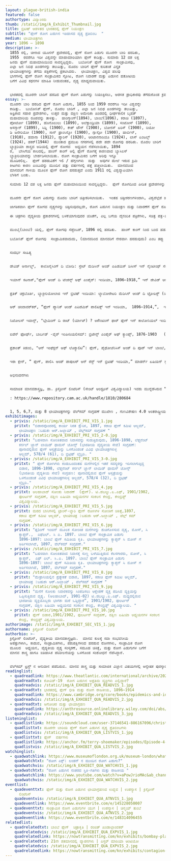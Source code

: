 ```yaml
---
layout: plague-british-india
featured: false
authortype: ವಿದ್ವಾಂಸರು
thumb: /static/img/A_Exhibit_Thumbnail.jpg
title: ಬ್ರಿಟಿಷ್‌ ಆಡಳಿತದ ಭಾರತದಲ್ಲಿ ಪ್ಲೇಗ್‌ ನಿಯಂತ್ರಣ
subtitle: "ಪ್ಲೇಗ್‌ ರೋಗ ಪಿಡುಗಿನ ಇತಿಹಾಸದ ದೃಶ್ಯ ಪ್ರತಿಬಿಂಬ  "
medium: ಛಾಯಾಚಿತ್ರಗಳು
year: 1896 – 1898
description: >-
  1855 ರಲ್ಲಿ, ಚೀನಾದ ಯೂನನ್‌ ಪ್ರದೇಶದಲ್ಲಿ, ಪ್ಲೇಗ್ ರೋಗ ಪಿಡುಗು ಮೂರನೇ ಬಾರಿ ಹರಡಿತು,
  1955  ರವರೆಗೂ ಇಡೀ ವಿಶ್ವವನ್ನೇ ಮಾಹಾಮಾರಿಯಾಗಿ ಪ್ಲೇಗ್‌ ಕಾಡಿತ್ತು. ಸುಮಾರು 12 ದಶ ಲಕ್ಷ
  ಜನರು ಪ್ಲೇಗ್‌ ಮಹಾಮಾರಿಯಿಂದ ಸಾವನ್ನಪ್ಪಿದ್ದರು.  ಬಬೋನಿಕ್‌ ಪ್ಲೇಗ್‌ ರೋಗ  ಸಾಂಕ್ರಾಮಿಕವು,
  ಎಲ್ಲಾ ಜನ ನಿಬಿಢ ಖಂಡಗಳನ್ನು ತಲುಪಿತ್ತು, ಮೊದಲ ಬಾರಿಗೆ ಪ್ಲೇಗ್‌ ಕುರಿತಂತೆ ವಿಸ್ತೃತ 
  ಛಾಯಾಚಿತ್ರಗಳನ್ನು ತೆಗೆದು ಪತ್ರಿಕೆಗಳಲ್ಲಿ ಪ್ರಕಟಿಸಿದರು.  ಛಾಯಾಚಿತ್ರಣ, ವಿಶ್ವದ ಹಲವು
  ಭಾಗಗಳಲ್ಲಿ ಪ್ಲೇಗ್‌ ರೋಗ ಸಾಂಕ್ರಾಮಿಕದ ಸ್ಫೋಟ, ರೋಗ ನಿವಾರಣೆ ಮತ್ತು ಪಿಡುಗಿನ ಹತೋಟಿಯ
  ಬಗೆಗೆ ವಿವಿಧ ಕಥನಗಳ ಮಾಹಿತಿ ನೀಡುವಂತಹ, ದೃಶ್ಯ ಮಾಧ್ಯಮವಾಯಿತು.  


  ಭಾರತದಲ್ಲಿ ಮೂರನೇ ಬಾರಿಗೆ ಹರಡಿದ ಪ್ಲೇಗ್ ರೋಗ ಪಿಡುಗನ್ನು ನಿಯಂತ್ರಿಸಲು, ಆಡಳಿತ ಪ್ರಾಧಿಕಾರವು ತೆಗೆದುಕೊಂಡ ಕ್ರಮಗಳ ಬಗೆಗೆ , ಮಾನವ ಶಾಸ್ತ್ರ ತಜ್ಞರಾದ ಕ್ರಿಸ್ಟೋಸ್‌ ಲಿಂಟೆರಿಸ್‌ ಅವರು ಈ ಪ್ರದರ್ಶಿಕೆಯೊಂದಿಗೆ ತಮ್ಮ ಪ್ರಬಂಧವನ್ನೂ ಪ್ರಸ್ತುತ ಪಡಿಸಿದ್ದಾರೆ.  ಇವರು ಮುನ್ನೆಡೆಸಿರುವ “ಮೂರನೇ ಬಾರಿಯ ಪ್ಲೇಗ್‌ ರೋಗ ಪಿಡುಗಿನ ದೃಶ್ಯ ಪ್ರತಿಬಿಂಬ” ಎಂಬ ಕಾರ್ಯಯೋಜನೆಯಲ್ಲಿ ಕಲೆ ಹಾಕಿದ ಅನೇಕ ಛಾಯಾಚಿತ್ರ ಗಳನ್ನು ಸಹ ಇಲ್ಲಿ ಪ್ರಸ್ತುತ ಪಡಿಸಲಾಗಿದೆ.
essay: >-
  ಮೂರನೇ ಬಾರಿ ಹರಡಿದ ಪ್ಲೇಗ್ ರೋಗ ಪಿಡುಗು, 1855 ರಿಂದ 1959 ರವರೆಗೂ ಇಡೀ ವಿಶ್ವವನ್ನೇ
  ಕಾಡಿತ್ತು.  ಬುಬೋನಿಕ್‌ ಪ್ಲೇಗ್, ಮೊದಲ ಬಾರಿಗೆ , ಎಲ್ಲಾ ಜನ ನಿಬಿಢ ಖಂಡಗಳನ್ನು ತಲುಪಿತ್ತು,
  ಆಫ್ರಿಕಾದ ಸಹಾರ ಪ್ರದೇಶಗಳು, ಉತ್ತರ ಮತ್ತು ದಕ್ಷಿಣ ಅಮೇರಿಕಾ ಖಂಡದಲ್ಲಿ ಧೀರ್ಘಕಾಲಿಕ ಬೃಹತ್‌
  ಮಹಾಮಾರಿಯ ರೂಪವನ್ನು ತಾಳಿತ್ತು.  ಹಾಂಗ್ಕಾಂಗ್‌(1894), ಬಾಂಬೆ(1896), ಕರಾಚಿ (1897),
  ಪೋರ್ಟೋ (1899), ಹೊನೊಲುಲು (1899), ಅಲೆಕ್ಸಾಂಡ್ರಿಯಾ (1899), ಸಂಟೋಸ್ (1899),
  ಆಸನ್ಶಾನ್‌ (1899), ಸಿಡ್ನಿ (1900), ಕೇಪ್‌ ಟೌನ್ (1900), ಬೋನಸ್‌ ಏರಿಸ್‌ (1900), ರಿಯೋ
  ಡಿ ಜನೇರಿಯೋ (1900), ಸಾನ್‌ ಫ್ರಾಂಸಿಸ್ಕೋ (1900), ಗ್ಲಾಸ್ಗೋ (1900), ಹಾರ್ಬಿನ್‌,
  (1910), ಹವಾನಾ (1912), ಪ್ಯಾರಿಸ್ (1920), ಆಂಟಾನನಾರಿಯೊ (1924), ಲಾಸ್‌ ಏಂಜಲ್ಸ್
  (1924), ಡಕರ್‌(1944)  ಮುಂತಾದ ಪ್ರಮುಖ ನಗರಗಳಲ್ಲಿ ಪದೇ ಪದೇ ರೋಗವು ಹರಡಿತು. ಮೊದಲ ಬಾರಿಗೆ
  ಬ್ಯಾಕ್ಟಿರಿಯಾ ಶಾಸ್ತ್ರದ ಅಡಿಯಲ್ಲಿ ಪ್ಲೇಗ್‌ ರೋಗದ  ಅಧ್ಯಯನ ನೆಡೆಸಲಾಯಿತು, 1894
  ರ,  ಬೇಸಿಗೆಯ ಕಾಲದಲ್ಲಿ, ಹಾಂಗ್‌ ಕಾಂಗ್‌ ಅಲ್ಲಿ ಪ್ಲೇಗ್‌ ರೋಗಕ್ಕೆ ಕಾರಣವಾದ ಬ್ಯಾಸಿಲಸ್‌
  ಬ್ಯಾಕ್ಟೀರಿಯಾವನ್ನು ಬೇರ್ಪಡಿಸಲಾಯಿತು. ರೋಗ ಸಾಂಕ್ರಾಮಿಕದ ಬಗೆಗೆ ಅರಿವು ಇನ್ನೂ
  ಮೂಡಿರಲಿಲ್ಲ.  ಪ್ಲೇಗ್‌ ಹರಡುವಿಕೆಗೆ ಇಲಿ / ಹೆಗ್ಗಣಗಳು  ಮತ್ತು  ಅವುಗಳ ಮೇಲೆ ಇರುವ ಕ್ರಿಮಿ
  ಕೀಟಗಳು ಕಾರಣ ಎಂಬುದನ್ನು ಮುಂದಿನ ಹತ್ತು ವರ್ಷಗಳಲ್ಲಿ ಪತ್ತೆ ಹಚ್ಚಲಾಯಿತು.  ಮಾನವರಿಂದ
  ಮಾನವರಿಗೆ ಗಾಳಿಯ ಮೂಲಕ ಪ್ಲೇಗ್‌ ರೋಗ ಹರಡುತ್ತದೆ ಎಂದು 1911 ರಲ್ಲಿ ವಿಶ್ವವ್ಯಾಪಿಯಾಗಿ
  ಬೆಳಕಿಗೆ ಬಂತು.  

  ಸುಮಾರು 12 ದಶ ಲಕ್ಷ ಜನರು ಪ್ಲೇಗ್‌ ಮಹಾಮಾರಿಯಿಂದ ಸಾವನ್ನಪ್ಪಿದ್ದರು.  ಪ್ಲೇಗ್‌ ರೋಗದಿಂದ ಪೀಡಿತ ಪ್ರದೇಶಗಳನ್ನು ವಿಶೇಷ ನಿಯಂತ್ರಣ ವಲಯಗಳಾಗಿಸಿ ಬೇರ್ಪಡಿಸಲಾಗುತ್ತಿತ್ತು .  ರೋಗ ಪೀಡಿತ ಜನ ಸಮೂಹವು ಇಂತಹ ಕ್ರಮಕ್ಕೆ ಬಹುತೇಕವಾಗಿ ವಿರೋಧ ವ್ಯಕ್ತ ಪಡಿಸುತ್ತಿದ್ದರು.  ಹಾಗೆಯೇ ವೈದ್ಯಕೀಯ ಸಮೂಹದಲ್ಲಿಯೂ ಬಿರುಕು, ಗುಂಪು-ಘರ್ಷಣೆಗಳು ಸೃಷ್ಟಿಯಾಗುತ್ತಿದ್ದವು.  ಎರಡನೇ ವಿಶ್ವ ಯುದ್ಧದ ನಂತರ, ಪ್ಲೇಗ್ ಜೀವರೋಧಕ ಔಷಧಿಯ ಅವಿಶ್ಕಾರ ಮತ್ತು ಪರಿಣಾಮಕಾರಿಯಾಗಿ ಕೀಟ-ನಾಶಗಳ ಬಳಕೆಯಿಂದಾಗಿ ಪ್ಲೇಗ್‌ ಮಹಾಮಾರಿಯನ್ನು ಗಮನಾರ್ಹವಾಗಿ ನಿಯಂತ್ರಿಸಲು ಸಾಧ್ಯವಾಯಿತು.   


  ಮೂರನೇ ಪ್ಲೇಗ್‌ ರೋಗ ಪಿಡುಗನ್ನು ಮೊದಲ ಬಾರಿಗೆ ಚಿತ್ರೀಕರಿಸಲಾಯಿತು.  ಇಂತಹ ಚಿತ್ರೀಕರಣಗಳಿಂದಾಗಿ, ವಿಶ್ವದೆಲ್ಲೆಡೆ ಹರಡಿದ ರೋಗ ಪಿಡುಗಿನ  ದೃಶ್ಯಗಳು ಬೆಳಕಿಗೆ ಬಂದವು, ಜೊತೆಗೆ ಈ ರೋಗವು ಹರಡಲು ಕಾರಣಗಳೇನು, ಇಂತಹ ಸಂದರ್ಭದಲ್ಲಿ ರೋಗವನ್ನು ನಿಯಂತ್ರಿಸಲು ಯಾವ ಕ್ರಮ ಕೈಗೊಳ್ಳ ಬೇಕು ಎಂಬ ಮಾಹಿತಿಯನ್ನು ಸಾರ್ವಜನಿಕರಿಗೆ ಒದಗಿಸಲು ಸಹಾಯಕವಾವಾಯಿತು. ವ್ಯಾಪಾರ ವಹಿವಾಟುಗಳ ಮೇಲೆ ರೋಗ ಪಿಡುಗಿನ ನಿಯಂತ್ರಣದ ಪರಿಣಾಮಗಳು, ರಾಜ್ಯ ಹಾಗೂ ಪ್ರಾದೇಶಿಕ ಸಾರ್ವಭೌಮತ್ವ ಮತ್ತು ಸಾರ್ವಜನಿಕ ಸ್ವಾತಂತ್ರ್ಯ, ನಿಯಂತ್ರಣ ವಲಯಗಳ ಕಾರ್ಯ ಪ್ರಯೋಜನ, ಪ್ಲೇಗ್‌ ಹರಡುವಿಕೆಯಿಂದ ಸಾಮಾಜಿಕವಾಗಿ ಜನಾಂಗಗಳ ಮೇಲೆ ಉಂಟಾಗುವ ಪರಿಣಾಮ, ಸಾರ್ವಜನಿಕ ಆರೋಗ್ಯ ಸುರಕ್ಷತೆಯ ಕ್ರಮವಾಗಿ ಪ್ರತ್ಯೇಕವಾಗಿರುವುದರ ಉಪಯೋಗ, ನಗರ ಯೋಜನೆಗಳು , ವಿಭಿನ್ನ ಜನ ಸಮೂಹಗಳ ಮೇಲೆ ರೋಗ ಕಾರಕದ ಪ್ರಭಾವ, ಪ್ಲೇಗ್‌ ಹರಡುವಿಕೆಯಲ್ಲಿ ಆಧುನಿಕ ತಂತ್ರಜ್ಞಾದ ಪಾತ್ರ, ಇಲಿ ಹೆಗ್ಗಣಗಳು ಮತ್ತು ಇತರೆ ಪ್ರಾಣಿ ಪಕ್ಷಿಗಳು ರೋಗ ಸಂವಹನೆಗೆ ಹೇಗೆ ಕಾರಣವಾಗುತ್ತವೆ, ಇವೆಲ್ಲದರ ಮಾಹಿತಿಯನ್ನು ಕ್ರೂಡೀಕರಿಸಿ ದೃಶ್ಯ ಮಾಧ್ಯಮದ ಮೂಲಕ ಚಿಂತನೆ ಮತ್ತು ವಿಮರ್ಶೆ, ಹಾಗೂ ಜಾಗತಿಕ ರೋಗ ಪಿಡುಗಿನ ಹಲವು ಅಂಶಳನ್ನು ದಾಖಲಿಸಲು ಫೋಟೋಗ್ರಾಫಿಯನ್ನು ಸಮರ್ಪಕವಾಗಿ ಬಳಸಲಾಯಿತು.  

  ಜಾಗತಿಕವಾಗಿ ಪ್ಲೇಗ್‌ ರೋಗದ ದೃಶ್ಯಗಳನ್ನು ಚಿತ್ರಿಸುವುದಲ್ಲದೇ, ರೋಗ ಪಿಡುಗಿನ ನಿಯಂತ್ರಣ ಮತ್ತು ನಿವಾರಣೆಗೆ ಪ್ಲೇಗ್‌ ರೋಗದ ಚಿತ್ರೀಕರಣ ಹೊಸ ಆಯಾಮವನ್ನೂ ಕಲ್ಪಿಸಿತು.   

  ಈ ಚಿತ್ರಗಳು ವೈದ್ಯಕೀಯ ಪ್ರಕಾಶನಗಳಲ್ಲಿ ಬಳಕೆಯಾಗುವುದರ ಜೊತೆಗೆ, ಎಲ್ಲ ಬಗೆಯ ದೈನಂದಿಕ ಪತ್ರಿಕೆಗಳು, ಸಚಿತ್ರ ಪತ್ರ-ಪತ್ರಿಗಳಲ್ಲಿಯೂ ಪ್ರಕಾಶನಗೊಂಡವು, ರೋಗ ಪಿಡುಗಿನ ಹಾನಿಕಾರಕ ದೃಶ್ಯಗಳು ಮತ್ತು ವೈಜ್ಞಾನಿಕ ತಂತ್ರಜ್ಞಾನದ ಮೂಲಕ ರೋಗ ನಿವಾರಣೆಯ ಪರಿಹಾರದ ಸಾಕ್ಷಿಗಳನ್ನು ಸಹ ಈ ಚಿತ್ರಗಳು ಪ್ರತಿಬಿಂಬಿಸಿದವು.  ಪ್ಲೇಗ್‌ ಕುರಿತ ಛಾಯಾಚಿತ್ರಣ, ವಿಶ್ವದ ಹಲವು ಭಾಗಗಳಲ್ಲಿ ಪ್ಲೇಗ್‌ ರೋಗ ಸಾಂಕ್ರಾಮಿಕದ ಸ್ಫೋಟ, ರೋಗ ನಿವಾರಣೆ ಮತ್ತು ಪಿಡುಗಿನ ಹತೋಟಿಯ ಬಗೆಗೆ ವಿವಿಧ ಕಥನಗಳ ಸಮಗ್ರ ಮಾಹಿತಿ ನೀಡುವಂತಹ, ದೃಶ್ಯ ಮಾಧ್ಯಮವಾಯಿತು.  “ಬ್ಲ್ಯಾಕ್‌ ಡೆಥ್” ನ ಚಿತ್ರಣಗಳೊಂದಿಗೆ ರೋಗ ಪಿಡುಗಿನ ಬಗೆಗೆ ವೈದ್ಯಕೀಯ ಹಾಗೂ ಜನಸಾಮಾನ್ಯರ ಅನುಭವಗಳನ್ನು, ಛಾಯಾಚಿತ್ರ ಮುಖೇಣ ಮೊದಲ ಬಾರಿಗೆ ಒಂದೇ ಸೂತ್ರದಲ್ಲಿ ಬೆಸೆಯಲಾಗಿತ್ತು.


  ಮುಂಬೈ(ಬಾಂಬೆ) ಯಲ್ಲಿ, ಪ್ಲೇಗ್‌ ರೋಗವು ಸೆಪ್ಟೆಂಬರ್‌, 1896 ರಲ್ಲಿ ಹರಡಿತು.  ಹಾಂಗ್ ಕಾಂಗ್‌ ನಿಂದ ಬಂದ ಹಡಗುಗಳ ಮೂಲಕ ಈ ರೋಗವು ಪ್ರಸರಿಸಿರ ಬಹುದು. ತತ್ಕಾಲೀನ ಬ್ರಿಟಿಷ್‌ ಸಾಮ್ರಾಜ್ಯದ ಪ್ರಮುಖ ವಾಣಿಜ್ಯ ಕೇಂದ್ರವಾದ ಬಾಂಬೆಯಲ್ಲಿ ಪ್ಲೇಗ್ ರೋಗ ಪಿಡುಗು ಹರಡಿದುದರ ಕಾರಣ, ಲಂಡನ್‌ ಅಲ್ಲಿ ಭಯ ಉಂಟಾಯಿತು.  ಭೂ-ರಾಜಕೀಯ ದೃಷ್ಟಿಯಿಂದಲೂ ಬಾಂಬೆ, ಪ್ರಮುಖ ಪ್ರದೇಶವಾಗಿತ್ತು, ಹೀಗಾಗಿ, ಅಂದಿನ ಭಾರತ ಸರ್ಕಾರವು ಇಂತಹ ರೋಗ ಸ್ಫೋಟಕ್ಕೆ ಪ್ರತಿಕ್ರಿಯಿಸುವಲ್ಲಿ ಬಹಳ ತಡ ಮಾಡಿದೆ ಎಂದು ಹಲವರ ಭಾವನೆಯಾಗಿತ್ತು. ಬಾಂಬೆ ಯಿಂದ ಬೇರೆ ನಗರಗಳಿಗೆ ಪ್ಲೇಗ್‌ ವ್ಯಾಪಿಸಲು ಪ್ರಾರಂಭವಾದಾಗ, ಬ್ರಿಟಿಷ್‌ ಭಾರತದಲ್ಲಿ ಅಧಿಕಾರದಲ್ಲಿದ್ದ ಹಲವಾರು ಕರ್ನಲ್‌ ಅಧಿಕಾರಿಗಳು ವಿಚಿತ್ರವಾಗಿ ತಮ್ಮದೇ ನಿಟ್ಟಿನಲ್ಲಿ ವರ್ತಿಸಿದರು.  ಫೆಬ್ರವರಿ 1897 ರಲ್ಲಿ ಭಾರತ ಸರ್ಕಾರವು ಸಾಂಕ್ರಾಮಿಕ ರೋಗ ಅಧಿನಿಯಮವನ್ನು ರೂಪಿಸಿತು.  ಇದರಿಂದಾಗಿ ಪ್ಲೇಗ್‌ ವಿರುದ್ಧ ಹೋರಾಡಲು, ತುರ್ತು ಪರಿಸ್ಥಿತಿ ನಿರ್ಮಾಣವಾಯಿತು.  ಮುಖ್ಯ ನಗರಗಳಲ್ಲಿ, ಸೈನಿಕರು ಮನೆ ಮನೆಯನ್ನೂ ಪರಿಶೋಧಿಸಿ ಪ್ಲೇಗ್‌ ಪೀಡಿತರನ್ನು ಆಸ್ಪತ್ರೆಗೆ ದಾಖಲು ಪಡಿಸಿದರು, ಸೋಂಕು ನಿವಾರಣೆಗಾಗಿ ಮನೆಗಳ ಛಾವಣಿಗಳನ್ನು ಕಿತ್ತೊಗೆದು, ಮನೆಗಳನ್ನೇ ಸುಟ್ಟು ಬಿಡುತ್ತಿದ್ದರು, ಇಲ್ಲವೇ ಅತಿ ಆಮ್ಲೀಯ ದ್ರವಗಳನ್ನು ಸುರಿಯುತ್ತಿದ್ದರು. ಪ್ಲೇಗ್‌ ರೋಗವು ಸ್ಥಳೀಯ ರೋಗವೆಂಬ ತಪ್ಪು ತಿಳುವಳಿಕೆಯಿಂದ ಇಂತಹ ಅತಿರೇಕದ ಕ್ರಮಗಳನ್ನು ತೆಗೆದುಕೊಳ್ಳಲಾಗುತ್ತಿತ್ತು.

  ಬಬೋನಿಕ್‌ ಪ್ಲೇಗ್‌ ರೋಗವು  ಸಾಂಕ್ರಾಮಿಕವಾದುದು, (ಮಾನವರಿಂದ ಮಾನವರಿಗೆ ನೇರವಾಗಿ ಹರಡುವುದು) ಎಂಬ ತಪ್ಪು ಕಲ್ಪನೆಯಿಂದ ಸ್ಥಳೀಯ ಅಧಿಕಾರಿಗಳು, ನಗರಗಳಲ್ಲಿ ಮತ್ತು ಹಳ್ಳಿಗಳಲ್ಲಿ ವಾಸವಾಗಿದ್ದ ಜನರನ್ನು ಅಲ್ಲಿಂದ ಗುಳೆ ಎಬ್ಬಿಸಿ ಊರುಗಳನ್ನೇ ಖಾಲಿ ಮಾಡಿಸಿ ಹಲವಾರು ಪ್ಲೇಗ್‌ ಬಿಡಾರಗಳಲ್ಲಿ ಪ್ರತ್ಯೇಕವಾಗಿರಿಸಿಸುತ್ತಿದ್ದರು  ಹೀಗಾಗಿ ಅಸಮಾಧಾನವು ರೋಗ ಸಂತ್ರಸ್ತರಲ್ಲಿ ಮನೆ ಮಾಡಿತ್ತು, ಈ ಕ್ರಮಗಳ ಫಲಸ್ವರೂಪವಾಗಿ, ಸ್ಥಳೀಯ ಜನರು, ಬ್ರಿಟಿಷ್‌ ಸರ್ಕಾರವನ್ನು ಪ್ರಭಲವಾಗಿ ವಿರೋಧಿಸಿದ್ದರು. ಕೊನೆಗೂ ಸರ್ಕಾರವು ಮಧ್ಯಮ ಮಾರ್ಗವನ್ನು ಅನುಸರಿಸ ಬೇಕಾಯಿತು.  ಸ್ವಯಂ ಪ್ರೇರಿತ ಪ್ಲೇಗ್‌ ರೋಧಕ ಕಾರ್ಯಾಚರಣೆ ನೆಡೆಸಲು ಮುಂದಾಯಿತು.  ಭಾರತದಲ್ಲಿ ಇನ್ನೂ ಹಲವು ದಶಕಗಳ ಕಾಲ ಪ್ಲೇಗ್‌ ಪಿಡುಗು ಇತ್ತು,  1896 ರಿಂದ 1921 ವರೆಗೂ 10 ದಶ ಲಕ್ಷಕ್ಕೂ ಹೆಚ್ಚು ಜನರು ಪ್ಲೇಗ್‌ ರೋಗ ಮಹಾಮಾರಿಯಿಂದ ಸಾವನ್ನಪ್ಪಿದ್ದರು.  ಭಾರತದಲ್ಲೂ ಪ್ರಮುಖ ವೈಜ್ಞಾನಿಕ ಸಂಶೋಧನೆಗಳು ನೆಡೆದವು.  ಪ್ಲೇಗ್‌ ಹರಡುವಿಕೆಗೆ ಇಲಿ / ಹೆಗ್ಗಣಗಳು  ಮತ್ತು  ಅವುಗಳ ಮೇಲೆ ಇರುವ ಕೀಟಗಳು ಮುಖ್ಯವಾಗಿ ಕಾರಣ ಎಂಬುದನ್ನು 1898 ರಲ್ಲಿ ಪ್ಯಾಸ್ಟರೇನಿಯನ್‌ ವೈದ್ಯರಾದ ಪೌಲ್-‌ ಲೂಯಿ ಸೈಮಂಡ್‌ ಅವರು ನಿರೂಪಿಸಿದರು.  ಭಾರತ ಭೂ-ಖಂಡದಲ್ಲಿ ಇಪ್ಪತ್ತನೇ ಶತಮಾನದ ಮೊದಲ ಎರಡು ದಶಕಗಳಲ್ಲಿ ನೆಡೆದ ಹಲವು ವೈಜ್ಞಾನಿಕ ಸಂಶೋಧನೆಗಳು, ಬಬೋನಿಕ್‌ ಪ್ಲೇಗ್‌ ರೋಗದ ಮೂಲವನ್ನು ಅರಿಯಲು ಸಹಕಾರಿಯಾದವು.


  ಸಂದರ್ಭ ಸಾಹಿತ್ಯ 


  ಡೇವಿಡ್‌ ಅರ್ನಾಲ್ಡ್‌,  ಕಾಲೊನೈಸಿಂಗ್‌ ದಿ ಬೋಡಿ: ಸ್ಟೇಟ್‌ ಮೆಡಿಸಿನ್‌ ಆಂಡ್‌ ಎಪಿಡೆಮಿಕ್‌ ಡಿಸೀಸ್‌ ಇನ್‌ ನೈಂಟೀಂಥ್‌ ಸೆಂಚುರಿ ಇಂಡಿಯ (ಕೇಂಬ್ರಿಡ್ಜ್‌ : ಕೇಂಬ್ರಿಡ್ಜ್‌ ವಿಶ್ವವಿದ್ಯಾಲಯ ಮುದ್ರಣಾಲಯ, 1993).  


  ಇಯಾನ್‌ ಕಟನಾಕ್‌,"ಪ್ಲೇಗ್‌ ಆಂಡ್‌ ದಿ ಟೆಂಶನ್ಸ್‌ ಆಫ್‌ ಎಂಪೈರ್:‌ ಇಂಡಿಯಾ, 1896–1918,” ಇನ್‌ ಡೇವಿಡ್‌ ಆರ್ನಾಲ್ಟ್‌ (ಇ.ಡಿ) ಇಂಪೀರಿಯಲ್‌ ಮೆಡಿಸಿನ್‌ ಆಂಡ್‌ ಇಂಡಿಜಿನಸ್‌ ಸೊಸೈಟೀಸ್,‌ ಪಿ ಪಿ. 149–71, (ಮ್ಯಾಂಚಿಸ್ಟರ್:‌ ಮ್ಯಾಂಚಿಸ್ಟರ್ ಯೂನಿವರ್ಸಿಟಿ ಪ್ರೆಸ್‌,  1988). 


  ಪ್ರತಿಕ್‌ ಚಕ್ರಬೊರ್ತಿ, ಬ್ಯಾಕ್ಟೀರಿಯೋಲಾಜಿ ಇನ್‌ ಬ್ರಿಟಿಷ್‌ ಇಂಡಿಯಾ: ಲ್ಯಾಬೋರೇಟರಿ ಮೆಡಿಸಿನ್‌ ಆಂಡ್‌ ದಿ ಟ್ರೋಪಿಕ್ಸ್‌ (ಯೂನಿವರ್ಸಿಟಿ ಆಫ್‌ ರೋಚೆಸ್ಟರ್‌ ಪ್ರೆಸ್‌, 2012).


  ಆರ್‌ ಚಂದಾವರ್‌ಕರ್, “ಪ್ಲೇಗ್‌ ಪ್ಯಾನಿಕ್‌ ಆಂಡ್‌ ಎಪಿಡೆಮಿಕ್‌ ಪಾಲಿಟಿಕ್ಸ್‌ ಇನ್‌ ಇಂಡಿಯಾ,  1896–1914,”,  ಇನ್‌ ಪಿ ಸ್ಲಾಕ್‌ (ಇ.ಡಿ), ಎಪಿಡೆಮಿಕ್ಸ್‌ ಆಂಡ್‌ ಐಡಿಯಾಸ್:‌ ಎಸ್ಸೇಸ್‌ ಆನ್‌ ದಿ ಹಿಸಟಾರಿಕಲ್‌ ಪರ್ಸೆಪ್‌ಶನ್ ಆಫ್‌ ಪೆಸ್ಟಿಲೆಂಸ್‌,ಪಿ.ಪಿ 203–40 (ಕೇಂಬ್ರಿಡ್ಜ್‌ : ಕೇಂಬ್ರಿಡ್ಜ್‌ ವಿಶ್ವವಿದ್ಯಾಲಯ ಮುದ್ರಣಾಲಯ, 1992)


  ನಿಖೋಲಸ್‌ ಇವಾನ್ಸ್‌, "ಬ್ಲೇಮಿಂಗ್‌ ದಿ ರಾಟ್‌ (ರ್ಯಾಟ್) ? ಅಕೌಂಟಿಂಗ್‌ ಫಾರ್‌ ಪ್ಲೇಗ್‌ ಇನ್‌ ಕಾಲೋನಿಯಲ್‌ ಇಂಡಿಯನ್‌ ಮೆಡಿಸಿನ್‌,” ಮೆಡಿಸಿನ್ ಆಂತ್ರೋಪೋಲೋಜಿ, ಥಿಯರಿ 5:3 (2018): 15-42.


  ಐಡೆನ್‌ ಫೋರ್ಥ್‌, ಬಾರ್ಬಡ್‌ -ವೈರ್‌ ಇಂಪೀರಿಯಲಿಸಮ್:‌ ಬ್ರಿಟೇನ್ಸ್‌ ಎಂಪೈರ್‌ ಆಫ್ ಕ್ಯಾಂಪ್ಸ್‌, 1876-1903   (ಬರ್ಕಲಿ: ಯೂನಿವರ್ಸಿಟಿ ಆಫ್‌ ಕ್ಯಾಲಿಫೋರ್ನಿಯಾ‌ ಪ್ರೆಸ್, 2018).   


  ಪ್ರಶಾಂತ್‌ ಕಿಡಂಬಿ, "ಆನ್‌ ಇಂಫೆಕ್ಷನ್‌ ಆಫ್‌ ಲೊಕ್ಯಾಲಿಟಿ”: ಪ್ಲೇಗ್‌, ಪೈಥೋಜೆನಿಸಿಸ್‌ ಆಂಡ್‌ ದಿ ಪೂರ್‌ ಇನ್‌ ಬಾಂಬೆ, ಸಿ. 1896–1905,”  ಅರ್ಬಾನ್‌ ಹಿಸ್ಟರಿ 31 (2004): 249­267.   


  ಇರಾ ಕ್ಲೇನ್‌, “ ಪ್ಲೇಗ್‌, ಪಾಲಿಸಿ ಆಂಡ್‌ ಪಾಪುಲರ್‌ ಅನ್‌ ರೆಸ್ಟ್‌ ಇನ್‌ ಬ್ರಿಟಿಷ್‌ ಇಂಡಿಯಾ,” ಮಾಡರ್ನ್‌ ಏಷಿಯನ್‌ ಸ್ಟಡೀಸ್‌ 22: 4 (1988): 723–55.


  ಅಭಿನಂದನೆಗಳು


  ಸಾಮಾಜಿಕ ಮಾನವಶಾಸ್ತ್ರಜ್ಞ, ಡಾ. ಕ್ರಿಸ್ಟೋಸ್‌ ಲಿಂಟೆರಿಸ್‌ (ಸೇಂಟ್‌ ಆಂಡ್ರೂಸ್‌ ವಿಶ್ವವಿದ್ಯಾಲಯ) ಇವರು ಮುನ್ನೆಡೆಸಿರುವ “ಮೂರನೇ ಬಾರಿಯ ಪ್ಲೇಗ್‌ ರೋಗ ಪಿಡುಗಿನ ದೃಶ್ಯ ಪ್ರತಿಬಿಂಬ” ಎಂಬ ಕಾರ್ಯಯೋಜನೆಯ ಪ್ರದರ್ಶಿಕೆ. ಈ ಪರಿಯೋಜನೆಗೆ, ಯೂರೋಪಿಯನ್‌ ಒಕ್ಕೂಟದ ಏಳನೇ ಫ್ರೇಂವರ್ಕ ಕಾರ್ಯ ಯೋಜನೆ / ಈ.ಆರ್.ಸಿ ಅನುದಾನ ಒಪ್ಪಂದ ಸಂಖ್ಯೆ 336564 ಅಡಿಯಲ್ಲಿ ಯೂರೋಪಿಯನ್‌ ಸಂಶೋಧನಾ ಪರಿಷತ್‌ ಮೂಲಕ ಅನುದಾನ ದೊರಕಿದೆ, ಅಧ್ಯಯನ ಸಹಿತ “ಮೂರನೇ ಬಾರಿಯ ಪ್ಲೇಗ್‌ ರೋಗ ಪಿಡುಗಿನ ದೃಶ್ಯ ಪ್ರತಿಬಿಂಬ” ವು ರೋಗ ಸಾಂಕ್ರಾಮಿಕದ ಛಾಯಾಚಿತ್ರಣಕ್ಕೆ ನಿದರ್ಶನವಾಗಿದೆ.  ಈ ಪರಿಯೋಜನೆಯ ಅಡಿಯಲ್ಲಿ ಪ್ಲೇಗ್‌ ರೋಗಕ್ಕೆ ಕುರಿತ ಅನೇಕ ಛಾಯಾಚಿತ್ರಗಳು ಕೇಂಬ್ರಿಡ್ಜ್‌ ರಿಪೋಸಿಟೋರಿ ಅಪೋಲೋ ಮೂಲಕ ಸಾರವಜನಿಕರಿಗೆ ಲಭ್ಯವಾಗಿವೆ. 

  : https://www.repository.cam.ac.uk/handle/1810/280684


  1, 5, 6,7, ಮತ್ತು 8 ಛಾಯಾಚಿತ್ರಗಳನ್ನು ವೆಲ್‌ಕಮ್‌ ಸಂಗ್ರಹಣೆ ಮುಖೇಣ , ಗುಣವಿಶೇಷಣ 4.0 ಅಂತರಾಷ್ಟ್ರೀಯ (ಸಿಸಿ 4.0).  4, 9, ಮತ್ತು 10 ಛಾಯಾಚಿತ್ರಗಳನ್ನು ಕೇಂಬ್ರಿಡ್ಜ್‌ ವಿಶ್ವವಿದ್ಯಾಲಯದ ದಕ್ಷಿಣ ಏಷಿಯಾ ಅಧ್ಯಯನ ಸಂಕಲನ ಕೇಂದ್ರದ ಮೂಲಕ 2 ಮತ್ತು 3 ಛಾಯಾಚಿತ್ರಗಳನ್ನು ದಿ ಬ್ರಿಟಿಷ್ ಲೈಬ್ರರಿ ಯ ಸಾರ್ವಜನಿಕ ತಾಣ ಸೂಚಿ 1.0  ಮುಖೇಣ ಲಭ್ಯವಾಗಿವೆ.   
exhibitimages:
  - privis: /static/img/A_EXHIBIT_PRI_VIS_1.jpg
    pritxt: "ಬಿಡಾರವೊಂದರಲ್ಲಿ ಕಾರ್ಯ ನಿರತ ಕ್ಷೌರಿಕ, 1897, ಕರಾಚಿ ಪ್ಲೇಗ್‌ ಕಮಿಟಿ ಆಲ್ಬಮ್‌,
      ಛಾಯಾಚಿತ್ರಣ :ಬಹುಶಃ ಆರ್.ಜಲ್ಬಾಯ್‌ , ವೆಲ್ಲ್‌ಕಮ್‌ ಸಂಗ್ರಹಣೆ "
  - privis: /static/img/A_EXHIBIT_PRI_VIS_2-0.jpg
    pritxt: "ಬಹಳವಾಗಿ ಸೋಂಕಿತವಾದ ನಿವಾಸವನ್ನು ಸುಡುತ್ತಿರುವುದು, 1896-1898, ಲೆಫ್ಟನೆಂಟ್‌
      ಕರ್ನಲ್‌ ಜ್ಹಾನ್‌ ಲಾಯಿಡ್‌ ಥಾಮಸ್‌ ಜೋನ್ಸ್‌ (ಭಾರತೀಯ ವೈದ್ಯಕೀಯ ಸೇವೆ) ಸಂಗ್ರಹಣೆ:
      ಪೂನಾದಲ್ಲಿರುವ ಪ್ಲೇಗ್‌ ಆಸ್ಪತ್ರೆಯನ್ನು ಒಳಗೊಂಡಂತೆ ವಿವಿಧ ಛಾಯಾಚಿತ್ರಗಳುಳ್ಳ
      ಆಲ್ಬಮ್‌, 578/4 (61), ದಿ ಬ್ರಿಟಿ಼ಷ್‌ ಲೈಬ್ರರಿ. "
  - privis: /static/img/A_EXHIBIT_PRI_VIS_3-0.jpg
    pritxt: " ಪ್ಲೇಗ್‌ ರೋಗಿಗಳು ಕಂಡುಬಂದಂತಹ ಮನೆಗಳಲ್ಲಿನ ಇತರೆ ಸದಸ್ಯರನ್ನು ಇರಿಸಲಾಗುತ್ತಿದ್ದ
      ಬಿಡಾರ, 1896-1898, ಲೆಫ್ಟನೆಂಟ್‌ ಕರ್ನಲ್‌ ಜ್ಹಾನ್‌ ಲಾಯಿಡ್‌ ಥಾಮಸ್‌ ಜೋನ್ಸ್‌
      (ಭಾರತೀಯ ವೈದ್ಯಕೀಯ ಸೇವೆ) ಸಂಗ್ರಹಣ: ಪೂನಾದಲ್ಲಿರುವ ಪ್ಲೇಗ್‌ ಆಸ್ಪತ್ರೆಯನ್ನು
      ಒಳಗೊಂಡಂತೆ ವಿವಿಧ ಛಾಯಾಚಿತ್ರಗಳುಳ್ಳ ಆಲ್ಬಮ್‌, 578/4 (32), ದಿ ಬ್ರಿಟಿ಼ಷ್‌
      ಲೈಬ್ರರಿ."
  - privis: /static/img/A_EXHIBIT_PRI_VIS_4.jpg
    pritxt: ಅಲಹಾಬಾದ್‌ ಸೋಂಕು ನಿವಾರಣೆ  (ಪ್ಲೇಗ್‌). ಟಿ.ಡಬಲ್ಯು.ಏ.ಎಫ್, 1901/1902,
      ಫುಲರ್ಟನ್‌ ಸಂಗ್ರಹಣೆ, ದಕ್ಷಿಣ ಏಷಿಯಾ ಅಧ್ಯಯನಗಳ ಸಂಕಲನ ಕೇಂದ್ರ, ಕೇಂಬ್ರಿಡ್ಜ್‌
      ವಿಶ್ವವಿದ್ಯಾಲಯ.
  - privis: /static/img/A_EXHIBIT_PRI_VIS_5.jpg
    pritxt: ಮರದ ಬಾನಿಗಳಲ್ಲಿ ಟ್ರಾಂಸ್‌-ಲ್ಯಾರಿ ಪ್ಲೇಗ್‌ ರೋಗಿಗಳ ಸೋಂಕಿಗೆ ಚಿಕಿತ್ಸೆ,1897,
      ಕರಾಚಿ ಪ್ಲೇಗ್‌ ಕಮಿಟಿ ಆಲ್ಬಮ್, ಛಾಯಾಚಿತ್ರ :ಬಹುಶಃ ಆರ್.ಜಲ್ಬಾಯ್‌ , ವೆಲ್ಲ್‌ ಕಮ್‌
      ಸಂಗ್ರಹಣೆ.
  - privis: /static/img/A_EXHIBIT_PRI_VIS_6.jpg
    pritxt: "ಫ್ಲಶಿಂಗ್‌ ಇಂಜಿನ್‌ ಮೂಲಕ ಸೋಂಕಿತ ಮನೆಗಳನ್ನು ಶುಚಿಗೊಳಿಸುವ ದೃಶ್ಯ, ಮೋಸ್, ಸಿ
      ಕ್ಯಾಪ್ಟನ್.,  ಎಫೆಎಲ್. ಸಿ ಎ. 1897. ಬಾಂಬೆ ಪ್ಲೇಗ್‌ ಸಾಂಕ್ರಾಮಿಕ ಪಿಡುಗು
      1896-1897: ಬಾಂಬೆ ಪ್ಲೇಗ್‌ ಸಮಿತಿಯ ಕೃತಿ. ಛಾಯಾಚಿತ್ರಗಳನ್ನು ಕ್ಯಾಪ್ಟನ್ ಸಿ ಮೋಸ್ ಗೆ
      ಅರ್ಪಿಸಲಾಗಿದೆ, 1897, ವೆಲ್‌ಕಮ್‌ ಸಂಗ್ರಹಣೆ."
  - privis: /static/img/A_EXHIBIT_PRI_VIS_7.jpg
    pritxt: "ಬಹಳವಾಗಿ ಸೋಂಕಿತವಾದ ನಿವಾಸಕ್ಕೆ ಸುಣ್ಣ ಬಳೆಯುತ್ತಿರುವ ಕೆಲಸಗಾರರು, ಮೋಸ್, ಸಿ
      ಕ್ಯಾಪ್ಟನ್,  ಎಫ್‌ ಎಲ್. ಸಿ.ಎ. 1897. ಬಾಂಬೆ ಪ್ಲೇಗ್‌ ಸಾಂಕ್ರಾಮಿಕ ಪಿಡುಗು
      1896-1897: ಬಾಂಬೆ ಪ್ಲೇಗ್‌ ಸಮಿತಿಯ ಕೃತಿ. ಛಾಯಾಚಿತ್ರಗಳನ್ನು ಕ್ಯಾಪ್ಟನ್ ಸಿ ಮೋಸ್ ಗೆ
      ಅರ್ಪಿಸಲಾಗಿದೆ, 1897, ವೆಲ್‌ಕಮ್‌ ಸಂಗ್ರಹಣೆ."
  - privis: /static/img/A_EXHIBIT_PRI_VIS_8.jpg
    pritxt: "ಮೇಕ್ರಾನಿಯಲ್ಲಿನ ಪ್ರತ್ಯೇಕತೆ ಬಿಡಾರ, 1897, ಕರಾಚಿ ಪ್ಲೇಗ್‌ ಕಮಿಟಿ ಆಲ್ಬಮ್‌,
      ಛಾಯಾಚಿತ್ರ :ಬಹುಶಃ ಆರ್.ಜಲ್ಬಾಯ್‌ , ವೆಲ್‌ಕಮ್‌ ಸಂಗ್ರಹಣೆ "
  - privis: /static/img/A_EXHIBIT_PRI_VIS_9.jpg
    pritxt: "ಮನೆಗೆ ಸೋಂಕು ನಿವಾರಕವನ್ನು ಸಿಂಪಡಿಸಲು ಆಕ್ಷೇಪಣೆ ವ್ಯಕ್ತ ಪಡಿಸಿದ ವ್ಯಕ್ತಿಯನ್ನು
      ಒಪ್ಪಿಸುತ್ತಿರುವ ದೃಶ್ಯ. (ಅಲಹಾಬಾದ್, 1901-02) ಟಿ.ಡಬಲ್ಯು.ಏ.ಎಫ್. ಮಧ್ಯದಲ್ಲಿರುವ
      ಭಾರತೀಯ ವ್ಯಕ್ತಿಯೊಬ್ಬರು ಭಾಗಶಃ ಮರೆ ಒಡ್ಡಿದ್ದಾರೆ”, 1901/1902, ಫುಲರ್ಟನ್‌
      ಸಂಗ್ರಹಣೆ, ದಕ್ಷಿಣ ಏಷಿಯಾ ಅಧ್ಯಯನದ ಸಂಕಲನ ಕೇಂದ್ರ, ಕೇಂಬ್ರಿಡ್ಜ್‌ ವಿಶ್ವವಿದ್ಯಾಲಯ. "
  - privis: /static/img/A_EXHIBIT_PRI_VIS_10.jpg
    pritxt: ಪ್ಲೇಗ್‌ ಬಿಡಾರ,1901/1902, ಫುಲರ್ಟನ್‌ ಸಂಗ್ರಹಣೆ, ದಕ್ಷಿಣ ಏಷಿಯಾ ಅಧ್ಯಯನಗಳ ಸಂಕಲನ
      ಕೇಂದ್ರ, ಕೇಂಬ್ರಿಡ್ಜ್‌ ವಿಶ್ವವಿದ್ಯಾಲಯ.
authorimage: /static/img/A_EXHIBIT_SEC_VIS_1.jpg
authorname: ಕ್ರಿಸ್ಟೋಸ್‌ ಲಿಂಟೆರಿಸ್‌
authorbio: >-
  ಕ್ರಿಸ್ಟೋಸ್‌ ಲಿಂಟೆರಿಸ್‌, ವೈದ್ಯಕೀಯ ಮಾನವಶಾಸ್ತ್ರಜ್ಞರು.  ಮಾನವ ಕುಲಕ್ಕೆ ಸದಾ ಸಂಭವನೀಯ
  ಆಪತ್ತುಗಳಾಗಿ, ಕಾಡುವ, ಸಾಂಕ್ರಾಮಿಕಗಳು, ಪಶುಪಕ್ಷಿಗಳಿಂದ ಹರಡುವ ರೋಗಗಳು, ಸಾಂಕ್ರಾಮಿಕ ರೋಗ
  ಮೂಲದ  ಅಧ್ಯಯನ, ವೈದ್ಯಕೀಯ ದೃಶ್ಯ ಸಂಸ್ಕರಣೆ, ಸಮೂಹ ಚಿಕಿತ್ಸೆ, ಮತ್ತು ರೋಗ ಪಿಡುಗುಗಳ ಬಗೆಗೆ
  ಮಾನವ ಶಾಸ್ತ್ರ ಹಾಗೂ ಐತಿಹಾಸಿಕ ಪರಿಶೀಲನೆಯನ್ನು ಒಳಗೊಂಡ ಸಂಶೋಧನೆ ನೆಡೆಸಿದ್ದಾರೆ.  


  ವೆಲ್‌ಕಮ್‌ ಟ್ರಸ್ಟ್‌ ನ ಅನುದಾನ ಪಡೆದಿರುವ. ಮಾನವ ಶಾಸ್ತ್ರ ಮತ್ತು ಸಾಮಾಜಿಕ ವಿಜ್ಞಾನ ವಿಷಯಗಳಲ್ಲಿ ಅನ್ವೇಷಕ ಪುರಸ್ಕಾರ ಪಡೆದಿರುವ ಕ್ರಿಸ್ಟೋ ಅವರ, ‌ʼಮೂಷಿಕದ ವಿರುದ್ಧ ಜಾಗತಿಕ ಹೋರಾಟ ಮತ್ತು ಜೂನೋಸಿಸ್ ರೋಗದ ಅವಿರ್ಭಾವದ ಅರಿವು”, ʼದಿ ಗ್ಲೋಬಲ್‌ ವಾರ್‌ ಅಗೇನ್ಸಟ್‌ ದಿ ರ್ಯಾಟ್‌ ಆಂಡ್‌ ದಿ ಎಪಿಸ್ಟೆಮಿಕ್‌ ಎಮರ್ಜೆನ್ಸ್‌ ಆಫ್‌ ಜೂನೋಸಿಸ್” (2019-2024), ಎಂಬ ಹೊಸ ಅಧ್ಯಯನವಾಗಿದೆ. ಈ ಮೂಲಕ, ಐತಿಹಾಸಿಕವಾಗಿ ಕಡೆಗಣಿಸಲಾಗಿದ್ದರೂ ಮೂಲ ವಿಷಯವಾಗಿರುವ, ಪಶುಪಕ್ಷಿಗಳಿಂದ ಹರಡುವ ರೋಗಗಳ ಜಾಗತಿಕ ಇತಿಹಾಸದ ಬಗೆಗೆ ವೈಜ್ಞಾನಿಕ  ಸಂಶೋಧನೆ ನೆಡೆಸಿದ್ದಾರೆ.  ʼದಿ ಗ್ಲೋಬಲ್‌ ವಾರ್‌ ಅಗೇನ್ಸಟ್‌ ದಿ ರ್ಯಾಟ್‌ (1898-1948).
readinglist:
  - quadreadlink: https://www.theatlantic.com/international/archive/2021/02/where-are-iconic-images-covid-19-pandemic/618036/?utm_source=pocket-newtab-global-en-GB
    quadreadtxt: ಕೋವಿಡ್-19‌  ರೋಗ ಪಿಡುಗಿನ ಅಪ್ರತಿಮ ವ್ಯಕ್ತಿಗಳು ಎಲ್ಲಿದ್ದಾರೆ?
    quadreadvis: /static/img/A_EXHIBIT_QUA_READVIS_1.jpg
  - quadreadtxt: ಭಾರತದಲ್ಲಿ ಪ್ಲೇಗ್‌ ಭೀತಿ ಮತ್ತು ರೋಗ ರಾಜಕೀಯ, 1896–1914
    quadreadlink: https://www.cambridge.org/core/books/epidemics-and-ideas/plague-panic-and-epidemic-politics-in-india-18961914/0C7AD36256D3711FF139E179A43E5E92
    quadreadvis: /static/img/A_EXHIBIT_QUA_READVIS_2.jpg
  - quadreadtxt: ಅಗೋಚರ ಮತ್ತು ಛಾಯಾಗ್ರಹಣ
    quadreadlink: https://anthrosource.onlinelibrary.wiley.com/doi/abs/10.1111/var.12174
    quadreadvis: /static/img/A_EXHIBIT_QUA_READVIS_3.jpg
listeninglist:
  - quadlistlink: https://soundcloud.com/user-37146541-886167096/christos-lynteris-march-2018
    quadlisttxt: ಮೂರನೇ ಬಾರಿಯ ಪ್ಲೇಗ್‌ ರೋಗ ಪಿಡುಗಿನ ದೃಶ್ಯ ಪ್ರತಿಬಿಂಬಗಳು
    quadlistvis: /static/img/A_EXHIBIT_QUA_LISTVIS_1.jpg
  - quadlisttxt: ಪ್ಲೇಗ್‌  ವರ್ಷಗಳು
    quadlistlink: https://anchor.fm/terry-shoemaker/episodes/Episode-4---How-Tribal-Communities-Have-Dealt-with-the-Pandemic-elqe84?fbclid=IwAR2Ht5Mteg-VRjnygYDrIQiLHMXqbWn5EXvmBNQaU-hELxrZrys7_QIwI_4
    quadlistvis: /static/img/A_EXHIBIT_QUA_LISTVIS_2.jpg
watchinglist:
  - quadwatchlink: https://www.museumoflondon.org.uk/museum-london/whats-on/exhibitions/disease-x
    quadwatchtxt: "ರೋಗ ಎಕ್ಸ್‌: ಲಂಡನ್‌ ನ ಮುಂದಿನ ರೋಗ ಪಿಡುಗು?"
    quadwatchvis: /static/img/A_EXHIBIT_QUA_WATCHVIS_1.jpg
  - quadwatchtxt: "ರೋಗ ಪಿಡುಗಿನ ನಂತರದ ಸ್ಥಿತಿ-ಗತಿಗಳು ಮತ್ತು ರಾಜಕೀಯ "
    quadwatchlink: https://www.youtube.com/watch?v=aPowJrioMAc&ab_channel=CEFCHongKong
    quadwatchvis: /static/img/A_EXHIBIT_QUA_WATCHVIS_2.jpg
eventlist:
  - quadeventtxt: ಪ್ಲೇಗ್‌ ಮತ್ತು ರೋಗ ಪಿಡುಗಿನ ಛಾಯಾಗ್ರಹಣದ ಉದ್ಭವ | ಉಪನ್ಯಾಸ | ಕ್ರಿಸ್ಟೋಸ್‌
      ಲಿಂಟೆರಿಸ್‌
    quadeventvis: /static/img/A_EXHIBIT_QUA_ATNVIS_1.jpg
    quadeventlink: https://www.eventbrite.com/e/145228050007
  - quadeventtxt: ಸಾಂಕ್ರಾಮಿಕ ರೋಗ ಪಿಡುಗುಗಳ ಯುಗ | ಉಪನ್ಯಾಸ | ಚಿನ್ಮಯ್‌ ತುಂಬೆ
    quadeventvis: /static/img/A_EXHIBIT_QUA_ATNVIS_2.jpg
    quadeventlink: https://www.eventbrite.com/e/148314096455
relatedlist:
  - quadrelatedtxt: ಬಾಂಬೆ ಪ್ಲೇಗ್‌  ಚಿತ್ರಾಕೃತಿ | ರಂಜಿತ್‌ ಖಂಡಾಲ್ಗಾಂವಕರ್‌
    quadrelatedvis: /static/img/A_EXHIBIT_QUA_EXPVIS_1.jpg
    quadrelatedlink: https://nowtransmitting.com/kn/exhibits/bombay-plague/
  - quadrelatedtxt: 21ನೇ ಶತಮಾನದಲ್ಲಿ ವ್ಯಾಪನಗಳು | ಎಸ್ತರ್‌ ಮಾರಿಯಾ ಆಂಟಿಯೋ
    quadrelatedvis: /static/img/A_EXHIBIT_QUA_EXPVIS_2.jpg
    quadrelatedlink: https://nowtransmitting.com/kn/exhibits/contagion-21st-century/
---
```

